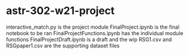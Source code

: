 # astr-302-w21-project
interactive_match.py is the project module
FinalProject.ipynb is the final notebook to be ran
FinalProjectFunctions.ipynb has the individual module functions
FinalProjectDraft.ipynb is a draft and the wip
RSG1.csv and RSGpaper1.csv are the supporting dataset files
